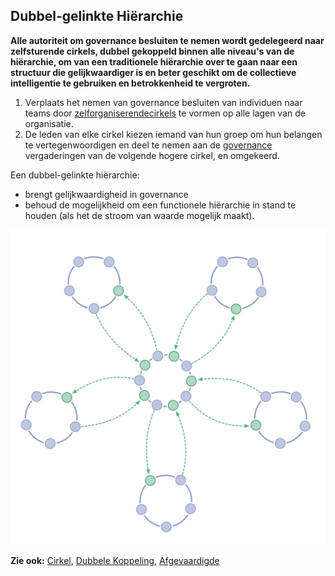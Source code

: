 ## Dubbel-gelinkte Hiërarchie

<summary>
<strong>Alle autoriteit om governance besluiten te nemen wordt gedelegeerd naar zelfsturende cirkels, dubbel gekoppeld binnen alle niveau's van de hiërarchie, om van een traditionele hiërarchie over te gaan naar een structuur die gelijkwaardiger is en beter geschikt om de collectieve intelligentie te gebruiken en betrokkenheid te vergroten.</strong>
</summary>

1. Verplaats het nemen van governance besluiten van individuen naar teams door [ zelforganiserende](glossary:self-governance)[cirkels](glossary:circle) te vormen op alle lagen van de organisatie.
2. De leden van elke cirkel kiezen iemand van hun groep om hun belangen te vertegenwoordigen en deel te nemen aan de [governance](glossary:governance) vergaderingen van de volgende hogere cirkel, en omgekeerd.

Een dubbel-gelinkte hiërarchie:

- brengt gelijkwaardigheid in governance
- behoud de mogelijkheid om een functionele hiërarchie in stand te houden (als het de stroom van waarde mogelijk maakt).

![Een dubbele-gelinkte hiërarchie: niet de typische hiërarchie](img/structural-patterns/double-linked-hierarchy.png)

**Zie ook:** [Cirkel](section:Circle), [Dubbele Koppeling](section:Double-Linking), [Afgevaardigde](section:Representative)
